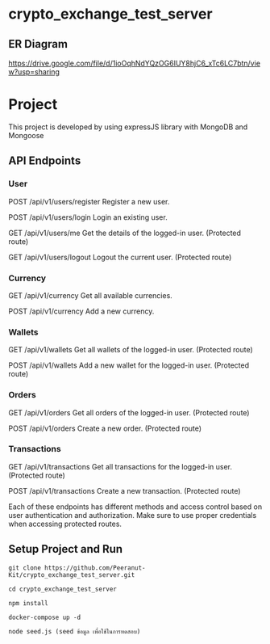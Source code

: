 # crypto_exchange_test_server

## ER Diagram
https://drive.google.com/file/d/1ioOqhNdYQzOG6IUY8hjC6_xTc6LC7btn/view?usp=sharing

# Project
This project is developed by using expressJS library with MongoDB and Mongoose

## API Endpoints
### User
POST /api/v1/users/register
Register a new user.

POST /api/v1/users/login
Login an existing user.

GET /api/v1/users/me
Get the details of the logged-in user. (Protected route)

GET /api/v1/users/logout
Logout the current user. (Protected route)

### Currency
GET /api/v1/currency
Get all available currencies.

POST /api/v1/currency
Add a new currency.

### Wallets
GET /api/v1/wallets
Get all wallets of the logged-in user. (Protected route)

POST /api/v1/wallets
Add a new wallet for the logged-in user. (Protected route)

### Orders
GET /api/v1/orders
Get all orders of the logged-in user. (Protected route)

POST /api/v1/orders
Create a new order. (Protected route)

### Transactions
GET /api/v1/transactions
Get all transactions for the logged-in user. (Protected route)

POST /api/v1/transactions
Create a new transaction. (Protected route)

Each of these endpoints has different methods and access control based on user authentication and authorization. Make sure to use proper credentials when accessing protected routes.

## Setup Project and Run
```git clone https://github.com/Peeranut-Kit/crypto_exchange_test_server.git```

```cd crypto_exchange_test_server```

```npm install```

```docker-compose up -d```

```node seed.js (seed ข้อมูล เพื่อใช้ในการทดสอบ)```
